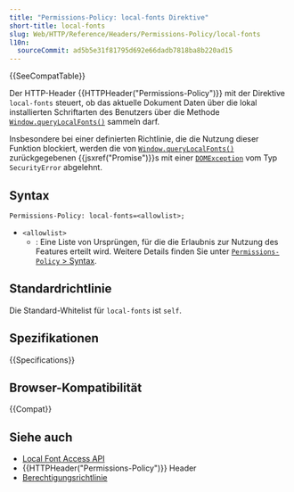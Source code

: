 ```yaml
---
title: "Permissions-Policy: local-fonts Direktive"
short-title: local-fonts
slug: Web/HTTP/Reference/Headers/Permissions-Policy/local-fonts
l10n:
  sourceCommit: ad5b5e31f81795d692e66dadb7818ba8b220ad15
---
```


{{SeeCompatTable}}

Der HTTP-Header {{HTTPHeader("Permissions-Policy")}} mit der Direktive `local-fonts` steuert, ob das aktuelle Dokument Daten über die lokal installierten Schriftarten des Benutzers über die Methode [`Window.queryLocalFonts()`](/de/docs/Web/API/Window/queryLocalFonts) sammeln darf.

Insbesondere bei einer definierten Richtlinie, die die Nutzung dieser Funktion blockiert, werden die von [`Window.queryLocalFonts()`](/de/docs/Web/API/Window/queryLocalFonts) zurückgegebenen {{jsxref("Promise")}}s mit einer [`DOMException`](/de/docs/Web/API/DOMException) vom Typ `SecurityError` abgelehnt.

## Syntax

```http
Permissions-Policy: local-fonts=<allowlist>;
```

- `<allowlist>`
  - : Eine Liste von Ursprüngen, für die die Erlaubnis zur Nutzung des Features erteilt wird. Weitere Details finden Sie unter [`Permissions-Policy` > Syntax](/de/docs/Web/HTTP/Reference/Headers/Permissions-Policy#syntax).

## Standardrichtlinie

Die Standard-Whitelist für `local-fonts` ist `self`.

## Spezifikationen

{{Specifications}}

## Browser-Kompatibilität

{{Compat}}

## Siehe auch

- [Local Font Access API](/de/docs/Web/API/Local_Font_Access_API)
- {{HTTPHeader("Permissions-Policy")}} Header
- [Berechtigungsrichtlinie](/de/docs/Web/HTTP/Guides/Permissions_Policy)
